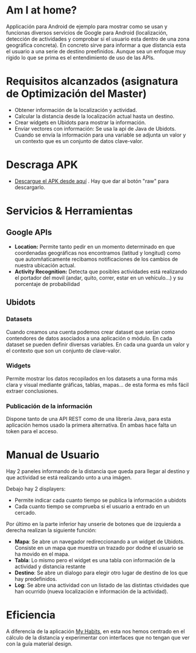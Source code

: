 # Am I at home?
Applicación para Android de ejemplo para mostrar como se usan y funcionas diversos servicios de Google para Android (localización, detección de actividades y comprobar si el usuario esta dentro de una zona geográfica concreta). En concreto sirve para informar a que distancia esta el usuario a una serie de destino preefinidos. Aunque sea un enfoque muy rígido lo que se prima es el entendimiento de uso de las APIs.

# Requisitos alcanzados (asignatura de Optimización del Master)
- Obtener información de la localización y actividad.
- Calcular la distancia desde la localización actual hasta un destino.
- Crear widgets en Ubidots para mostrar la información.
- Enviar vectores con información: Se usa la api de Java de Ubidots. Cuando se envía la información para una variable se adjunta un valor y un contexto que es un conjunto de datos clave-valor.

# Descraga APK

- [Descargue el APK desde aquí](docs/amiathome.apk) . Hay que dar al botón "raw" para descargarlo.

# Servicios & Herramientas

## Google APIs

- **Location:** Permite tanto pedir en un momento determinado en que coordenadas geográficas nos encontramos (latitud y longitud) como que automñaticamente recibamos notificaciones de los cambios de nuestra ubicación actual.
- **Activity Recognition:** Detecta que posibles actividades está realizando el portador del movil (andar, quito, correr, estar en un vehículo...) y su porcentaje de probabilidad

## Ubidots

### Datasets
Cuando creamos una cuenta podemos crear dataset que serían como contendores de datos asociados a una aplicación o módulo. En cada dataset se pueden definir diversas variables. En cada una guarda un valor y el contexto que son un conjunto de clave-valor.
 
### Widgets
Permite mostrar los datos recopilados en los datasets a una forma más clara y visual mediante gráficas, tablas, mapas... de esta forma es mñs fácil extraer conclusiones.

### Publicación de la información
Dispone tanto de una API REST como de una librería Java, para esta aplicación hemos usado la primera alternativa. En ambas hace falta un token para el acceso.

# Manual de Usuario

Hay 2 paneles informando de la distancia que queda para llegar al destino y que actividad se está realizando unto a una imágen.

Debajo hay 2 displayers:
- Permite indicar cada cuanto tiempo se publica la información a ubidots 
- Cada cuanto tiempo se comprueba si el usuario a entrado en un cercado.

Por último en la parte inferior hay unserie de botones que de izquierda a derecha realizan la siguiente función:
- **Mapa**: Se abre un navegador redireccionando a un widget de Ubidots. Consiste en un mapa que muestra un trazado por dodne el usuario se ha movido en el mapa.
- **Tabla**: Lo mismo pero el widget es una tabla con información de la actividad y distancia restante
- **Destino**: Se abre un dialogo para elegir otro lugar de destino de los que hay predefinidos.
- **Log**: Se abre una actividad con un listado de las distintas ctividades que han ocurrido (nueva localización e información de la actividad).

# Eficiencia

A diferencia de la aplicación [My Habits](https://github.com/GemaME/MyHabits), en esta nos hemos centrado en el cálculo de la distancia y experimentar con interfaces que no tengan que ver con la guía material design.

